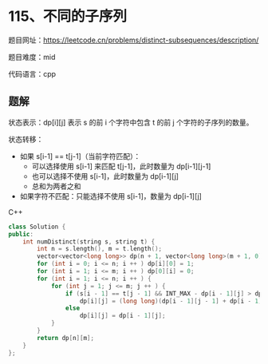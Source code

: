 # 115、不同的子序列
题目网址：https://leetcode.cn/problems/distinct-subsequences/description/

题目难度：mid

代码语言：cpp
## 题解
状态表示：dp[i][j] 表示 s 的前 i 个字符中包含 t 的前 j 个字符的子序列的数量。

状态转移：

* 如果 s[i-1] == t[j-1]（当前字符匹配）：
  * 可以选择使用 s[i-1] 来匹配 t[j-1]，此时数量为 dp[i-1][j-1]
  * 也可以选择不使用 s[i-1]，此时数量为 dp[i-1][j]
  * 总和为两者之和
* 如果字符不匹配：只能选择不使用 s[i-1]，数量为 dp[i-1][j]

C++
```cpp
class Solution {
public:
    int numDistinct(string s, string t) {
        int n = s.length(), m = t.length();
        vector<vector<long long>> dp(n + 1, vector<long long>(m + 1, 0));
        for (int i = 0; i <= n; i ++ ) dp[i][0] = 1;
        for (int i = 1; i <= m; i ++ ) dp[0][i] = 0;
        for (int i = 1; i <= n; i ++ ) {
            for (int j = 1; j <= m; j ++ ) {
                if (s[i - 1] == t[j - 1] && INT_MAX - dp[i - 1][j] > dp[i - 1][j - 1]) 
                    dp[i][j] = (long long)(dp[i - 1][j - 1] + dp[i - 1][j]);
                else 
                    dp[i][j] = dp[i - 1][j];
            }
        }
        return dp[n][m];
    }
};
```
